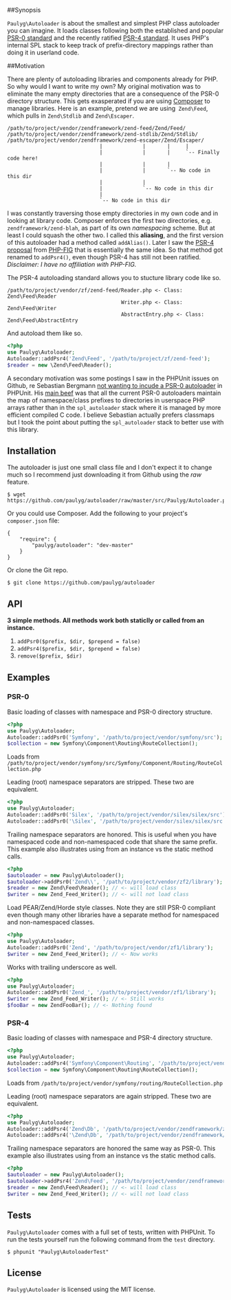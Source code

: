 ##Synopsis

`Paulyg\Autoloader` is about the smallest and simplest PHP class autoloader you can imagine. It loads classes following both the established and popular [PSR-0 standard][psr0] and the recently ratified [PSR-4 standard][psr4]. It uses PHP's internal SPL stack to keep track of prefix-directory mappings rather than doing it in userland code.

[psr0]: http://github.com/php-fig/fig-standards/blob/master/accepted/PSR-0.md
[psr4]: http://github.com/php-fig/fig-standards/blob/master/accepted/PSR-4-autoloader.md

##Motivation

There are plenty of autoloading libraries and components already for PHP. So why would I want to write my own? My original motivation was to eliminate the many empty directories that are a consequence of the PSR-0 directory structure. This gets exasperated if you are using [Composer](http://getcomposer.org) to manage libraries. Here is an example, pretend we are using` Zend\Feed`, which pulls in `Zend\Stdlib` and `Zend\Escaper`.
```
/path/to/project/vendor/zendframework/zend-feed/Zend/Feed/
/path/to/project/vendor/zendframework/zend-stdlib/Zend/Stdlib/
/path/to/project/vendor/zendframework/zend-escaper/Zend/Escaper/
                              |             |       |     |
                              |             |       |     `-- Finally code here!
                              |             |       |
                              |             |       `-- No code in this dir
                              |             |
                              |             `-- No code in this dir
                              |
                              `-- No code in this dir
```
I was constantly traversing those empty directories in my own code and in looking at library code. Composer enforces the first two directories, e.g. `zendframework/zend-blah`, as part of its own _namespacing_ scheme. But at least I could squash the other two. I called this **aliasing**, and the first version of this autoloader had a method called `addAlias()`. Later I saw the [PSR-4 proposal][psr4prop] from [PHP-FIG](http://www.php-fig.org "PHP Framework Interop Group") that is essentially the same idea. So that method got renamed to `addPsr4()`, even though PSR-4 has still not been ratified. *Disclaimer: I have no affiliation with PHP-FIG.*

The PSR-4 autoloading standard allows you to stucture library code like so.
```
/path/to/project/vendor/zf/zend-feed/Reader.php <- Class: Zend\Feed\Reader
                                     Writer.php <- Class: Zend\Feed\Writer
                                     AbstractEntry.php <- Class: Zend\Feed\AbstractEntry
```
And autoload them like so.
```php
<?php
use Paulyg\Autoloader;
Autoloader::addPsr4('Zend\Feed', '/path/to/project/zf/zend-feed');
$reader = new \Zend\Feed\Reader();
```
A secondary motivation was some postings I saw in the PHPUnit issues on Github, re Sebastian Bergmann [not wanting to incude a PSR-0 autoloader][sb1] in PHPUnit. His [main beef][sb2] was that all the current PSR-0 autoloaders maintain the map of namespace/class prefixes to directories in userspace PHP arrays rather than in the `spl_autoloader` stack where it is managed by more efficient compiled C code. I believe Sebastian actually prefers classmaps but I took the point about putting the `spl_autoloader` stack to better use with this library.

[psr4prop]: https://groups.google.com/forum/#!topic/php-fig/qT7mEy0RIuI
[sb1]: https://github.com/sebastianbergmann/phpunit/pull/460
[sb2]: https://github.com/sebastianbergmann/phpunit/pull/649

## Installation

The autoloader is just one small class file and I don't expect it to change much so I recommend just downloading it from Github using the *raw* feature.
```
$ wget https://github.com/paulyg/autoloader/raw/master/src/Paulyg/Autoloader.php
```

Or you could use Composer. Add the following to your project's `composer.json` file:
```
{
    "require": {
        "paulyg/autoloader": "dev-master"
    }
}
```

Or clone the Git repo.
```
$ git clone https://github.com/paulyg/autoloader
```

## API

**3 simple methods. All methods work both staticlly or called from an instance.**

1. `addPsr0($prefix, $dir, $prepend = false)`
2. `addPsr4($prefix, $dir, $prepend = false)`
3. `remove($prefix, $dir)`

## Examples
### PSR-0

Basic loading of classes with namespace and PSR-0 directory structure.
```php
<?php
use Paulyg\Autoloader;
Autoloader::addPsr0('Symfony', '/path/to/project/vendor/symfony/src');
$collection = new Symfony\Component\Routing\RouteCollection();
```
Loads from `/path/to/project/vendor/symfony/src/Symfony/Component/Routing/RouteCollection.php`

Leading (root) namespace separators are stripped. These two are equivalent.
```php
<?php
use Paulyg\Autoloader;
Autoloader::addPsr0('Silex', '/path/to/project/vendor/silex/silex/src');
Autoloader::addPsr0('\Silex', '/path/to/project/vendor/silex/silex/src');
```

Trailing namespace separators are honored. This is useful when you have namespaced code and non-namespaced code that share the same prefix. This example also illustrates using from an instance vs the static method calls.
```php
<?php
$autoloader = new Paulyg\Autoloader();
$autoloader->addPsr0('Zend\\', '/path/to/project/vendor/zf2/library');
$reader = new Zend\Feed\Reader(); // <- will load class
$writer = new Zend_Feed_Writer(); // <- will not load class
```

Load PEAR/Zend/Horde style classes. Note they are still PSR-0 compliant even though many other libraries have a separate method for namespaced and non-namespaced classes.
```php
<?php
use Paulyg\Autoloader;
Autoloader::addPsr0('Zend', '/path/to/project/vendor/zf1/library');
$writer = new Zend_Feed_Writer(); // <- Now works
```

Works with trailing underscore as well.
```php
<?php
use Paulyg\Autoloader;
Autoloader::addPsr0('Zend_', '/path/to/project/vendor/zf1/library');
$writer = new Zend_Feed_Writer(); // <- Still works
$fooBar = new ZendFooBar(); // <- Nothing found
```

### PSR-4

Basic loading of classes with namespace and PSR-4 directory structure.
```php
<?php
use Paulyg\Autoloader;
Autoloader::addPsr4('Symfony\Component\Routing', '/path/to/project/vendor/symfony/routing/');
$collection = new Symfony\Component\Routing\RouteCollection();
```
Loads from `/path/to/project/vendor/symfony/routing/RouteCollection.php`

Leading (root) namespace separators are again stripped. These two are equivalent.
```php
<?php
use Paulyg\Autoloader;
Autoloader::addPsr4('Zend\Db', '/path/to/project/vendor/zendframework/zend-db/');
Autoloader::addPsr4('\Zend\Db', '/path/to/project/vendor/zendframework/zend-db/');
```

Trailing namespace separators are honored the same way as PSR-0. This example also illustrates using from an instance vs the static method calls.
```php
<?php
$autoloader = new Paulyg\Autoloader();
$autoloader->addPsr4('Zend\Feed', '/path/to/project/vendor/zendframework/zend-feed/');
$reader = new Zend\Feed\Reader(); // <- will load class
$writer = new Zend_Feed_Writer(); // <- will not load class
```

## Tests

`Paulyg\Autoloader` comes with a full set of tests, written with PHPUnit. To run the tests yourself run the following command from the `test` directory.
```
$ phpunit "Paulyg\AutoloaderTest"
```

## License

`Paulyg\Autoloader` is licensed using the MIT license.
